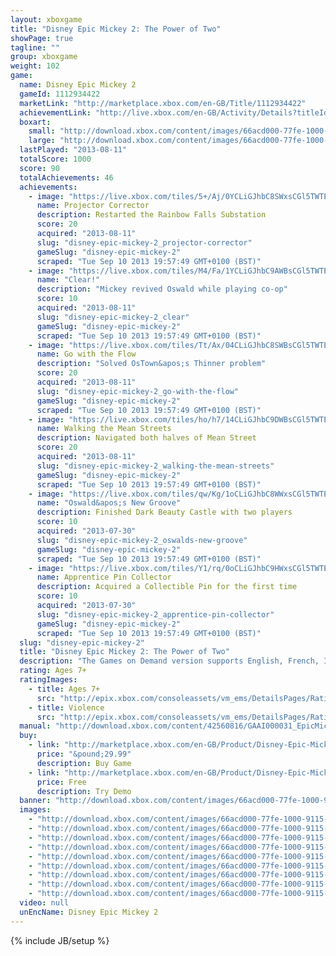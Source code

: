 ```yaml
---
layout: xboxgame
title: "Disney Epic Mickey 2: The Power of Two"
showPage: true
tagline: ""
group: xboxgame
weight: 102
game: 
  name: Disney Epic Mickey 2
  gameId: 1112934422
  marketLink: "http://marketplace.xbox.com/en-GB/Title/1112934422"
  achievementLink: "http://live.xbox.com/en-GB/Activity/Details?titleId=1112934422"
  boxart: 
    small: "http://download.xbox.com/content/images/66acd000-77fe-1000-9115-d80242560816/1033/boxartsm.jpg"
    large: "http://download.xbox.com/content/images/66acd000-77fe-1000-9115-d80242560816/1033/boxartlg.jpg"
  lastPlayed: "2013-08-11"
  totalScore: 1000
  score: 90
  totalAchievements: 46
  achievements: 
    - image: "https://live.xbox.com/tiles/5+/Aj/0YCLiGJhbC8SWxsCGl5TWTE2L2FjaC8wL2FmAAAAAOfn5-4M4Ps=.jpg"
      name: Projector Corrector
      description: Restarted the Rainbow Falls Substation
      score: 20
      acquired: "2013-08-11"
      slug: "disney-epic-mickey-2_projector-corrector"
      gameSlug: "disney-epic-mickey-2"
      scraped: "Tue Sep 10 2013 19:57:49 GMT+0100 (BST)"
    - image: "https://live.xbox.com/tiles/M4/Fa/1YCLiGJhbC9AWBsCGl5TWTE2L2FjaC8wL2I0AAAAAOfn5-p1gS8=.jpg"
      name: "Clear!"
      description: "Mickey revived Oswald while playing co-op"
      score: 10
      acquired: "2013-08-11"
      slug: "disney-epic-mickey-2_clear"
      gameSlug: "disney-epic-mickey-2"
      scraped: "Tue Sep 10 2013 19:57:49 GMT+0100 (BST)"
    - image: "https://live.xbox.com/tiles/Tt/Ax/04CLiGJhbC8SWBsCGl5TWTE2L2FjaC8wL2JmAAAAAOfn5-we0FI=.jpg"
      name: Go with the Flow
      description: "Solved OsTown&apos;s Thinner problem"
      score: 20
      acquired: "2013-08-11"
      slug: "disney-epic-mickey-2_go-with-the-flow"
      gameSlug: "disney-epic-mickey-2"
      scraped: "Tue Sep 10 2013 19:57:49 GMT+0100 (BST)"
    - image: "https://live.xbox.com/tiles/ho/h7/14CLiGJhbC9DWBsCGl5TWTE2L2FjaC8wL2I3AAAAAOfn5-hUiJo=.jpg"
      name: Walking the Mean Streets
      description: Navigated both halves of Mean Street
      score: 20
      acquired: "2013-08-11"
      slug: "disney-epic-mickey-2_walking-the-mean-streets"
      gameSlug: "disney-epic-mickey-2"
      scraped: "Tue Sep 10 2013 19:57:49 GMT+0100 (BST)"
    - image: "https://live.xbox.com/tiles/qw/Kg/1oCLiGJhbC8WWxsCGl5TWTE2L2FjaC8wL2FiAAAAAOfn5-mPArc=.jpg"
      name: "Oswald&apos;s New Groove"
      description: Finished Dark Beauty Castle with two players
      score: 10
      acquired: "2013-07-30"
      slug: "disney-epic-mickey-2_oswalds-new-groove"
      gameSlug: "disney-epic-mickey-2"
      scraped: "Tue Sep 10 2013 19:57:49 GMT+0100 (BST)"
    - image: "https://live.xbox.com/tiles/Y1/rq/0oCLiGJhbC9HWxsCGl5TWTE2L2FjaC8wL2EzAAAAAOfn5-3FWn8=.jpg"
      name: Apprentice Pin Collector
      description: Acquired a Collectible Pin for the first time
      score: 10
      acquired: "2013-07-30"
      slug: "disney-epic-mickey-2_apprentice-pin-collector"
      gameSlug: "disney-epic-mickey-2"
      scraped: "Tue Sep 10 2013 19:57:49 GMT+0100 (BST)"
  slug: "disney-epic-mickey-2"
  title: "Disney Epic Mickey 2: The Power of Two"
  description: "The Games on Demand version supports English, French, Italian, German, Spanish, Czech, Danish, Dutch, Finnish, Norwegian, Polish, Portuguese, Russian, Swedish. Download the manual for this game by locating the game on http://marketplace.xbox.com and selecting &ldquo;See Game Manual&quot;. Unleash the power of the brush in an all new co-op adventure. Join Mickey and Oswald in an epic battle to save the magical world of Wasteland and change it forever. Interact with your favorite characters like never before in the most heroic adventure yet."
  rating: Ages 7+
  ratingImages: 
    - title: Ages 7+
      src: "http://epix.xbox.com/consoleassets/vm_ems/DetailsPages/RatingSystemID/14/default/Values/14002.png"
    - title: Violence
      src: "http://epix.xbox.com/consoleassets/vm_ems/DetailsPages/RatingSystemID/14/default/Descriptors/14005.png"
  manual: "http://download.xbox.com/content/42560816/GAAI000031_EpicMickey2_X360_Manual_ENG.pdf"
  buy: 
    - link: "http://marketplace.xbox.com/en-GB/Product/Disney-Epic-Mickey-2-The-Power-of-Two/66acd000-77fe-1000-9115-d80242560816?purchase=1&amp;DownloadType=Game"
      price: "&pound;29.99"
      description: Buy Game
    - link: "http://marketplace.xbox.com/en-GB/Product/Disney-Epic-Mickey-2-The-Power-of-Two/66acd000-77fe-1000-9115-d80242560816?purchase=1&amp;DownloadType=GameDemo"
      price: Free
      description: Try Demo
  banner: "http://download.xbox.com/content/images/66acd000-77fe-1000-9115-d80242560816/1033/banner.png"
  images: 
    - "http://download.xbox.com/content/images/66acd000-77fe-1000-9115-d80242560816/1033/screenlg1.jpg"
    - "http://download.xbox.com/content/images/66acd000-77fe-1000-9115-d80242560816/1033/screenlg2.jpg"
    - "http://download.xbox.com/content/images/66acd000-77fe-1000-9115-d80242560816/1033/screenlg3.jpg"
    - "http://download.xbox.com/content/images/66acd000-77fe-1000-9115-d80242560816/1033/screenlg4.jpg"
    - "http://download.xbox.com/content/images/66acd000-77fe-1000-9115-d80242560816/1033/screenlg5.jpg"
    - "http://download.xbox.com/content/images/66acd000-77fe-1000-9115-d80242560816/1033/screenlg6.jpg"
    - "http://download.xbox.com/content/images/66acd000-77fe-1000-9115-d80242560816/1033/screenlg7.jpg"
    - "http://download.xbox.com/content/images/66acd000-77fe-1000-9115-d80242560816/1033/screenlg8.jpg"
    - "http://download.xbox.com/content/images/66acd000-77fe-1000-9115-d80242560816/1033/screenlg9.jpg"
  video: null
  unEncName: Disney Epic Mickey 2
---
```

{% include JB/setup %}